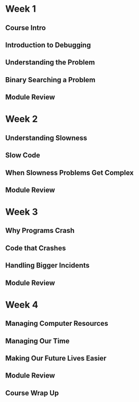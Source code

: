 # Week 1
## Course Intro



## Introduction to Debugging



## Understanding the Problem



## Binary Searching a Problem



## Module Review


# Week 2
## Understanding Slowness



## Slow Code



## When Slowness Problems Get Complex



## Module Review


# Week 3
## Why Programs Crash



## Code that Crashes



## Handling Bigger Incidents



## Module Review


# Week 4
## Managing Computer Resources



## Managing Our Time



## Making Our Future Lives Easier



## Module Review



## Course Wrap Up
